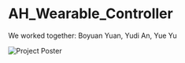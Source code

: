 AH_Wearable_Controller
======================

We worked together: Boyuan Yuan, Yudi An, Yue Yu

![](/poster/poster.png "Project Poster")